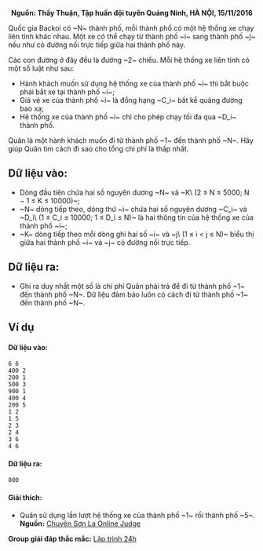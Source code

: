 **<center>Nguồn: Thầy Thuận, Tập huấn đội tuyển Quảng Ninh, HÀ NỘI, 15/11/2016</center>**

Quốc gia Backoi có ~N~ thành phố, mỗi thành phố có một hệ thống xe chạy liên tỉnh khác nhau. Một xe có thể chạy từ thành phố ~i~ sang thành phố ~j~ nếu như có đường nối trực tiếp giữa hai thành phố này.

Các con đường ở đây đều là đường ~2~ chiều. Mỗi hệ thống xe liên tỉnh có một số luật như sau:
- Hành khách muốn sử dụng hệ thống xe của thành phố ~i~ thì bắt buộc phải bắt xe tại thành phố ~i~;
- Giá vé xe của thành phố ~i~ là đồng hạng ~C_i~ bất kể quãng đường bao xa;
- Hệ thống xe của thành phố ~i~ chỉ cho phép chạy tối đa qua ~D_i~ thành phố.

Quân là một hành khách muốn đi từ thành phố ~1~ đến thành phố ~N~. Hãy giúp Quân tìm cách đi sao cho tổng chi phí là thấp nhất.

## Dữ liệu vào:
- Dòng đầu tiên chứa hai số nguyên dương ~N~ và ~K\ (2 ≤ N ≤ 5000; N − 1 ≤ K ≤ 10000)~;
- ~N~ dòng tiếp theo, dòng thứ ~i~ chứa hai số nguyên dương ~C_i~ và ~D_i\ (1 ≤ C_i ≤ 10000; 1 ≤ D_i ≤ N)~ là hai thông tin của hệ thống xe của thành phố ~i~;
- ~K~ dòng tiếp theo mỗi dòng ghi hai số ~i~ và ~j\ (1 ≤ i < j ≤ N)~ biểu thị giữa hai thành phố ~i~ và ~j~ có đường nối trực tiếp.

## Dữ liệu ra:
- Ghi ra duy nhất một số là chi phí Quân phải trả để đi từ thành phố ~1~ đến thành phố ~N~. Dữ liệu đảm bảo luôn có cách đi từ thành phố ~1~ đến thành phố ~N~.

## Ví dụ
#### Dữ liệu vào:
```
6 6
400 2
200 1
500 3
900 1
400 4
200 5
1 2
1 5
2 3
2 4
3 6
4 6
```

#### Dữ liệu ra:
```
800
```

#### Giải thích:
- Quân sử dụng lần lượt hệ thống xe của thành phố ~1~ rồi thành phố ~5~.
**Nguồn:** [Chuyên Sơn La Online Judge](http://csloj.ddns.net/)

**Group giải đáp thắc mắc:** [Lập trình 24h](https://www.facebook.com/groups/1386904321519984)
